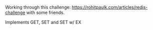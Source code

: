 Working through this challenge: https://rohitpaulk.com/articles/redis-challenge with some friends.

Implements GET, SET and SET w/ EX
